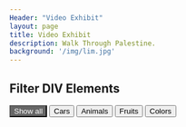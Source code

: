 ```yaml
---
Header: "Video Exhibit"
layout: page
title: Video Exhibit
description: Walk Through Palestine.
background: '/img/lim.jpg'
---
```


<style>
.filterDiv {
  float: left;
  <!--background-color: #2196F3;
  color: #ffffff;-->
  width: 300px;
  line-height: 100px;
  text-align: center;
  margin: 5px;
  display: none;
}

.show {
  display: block;
}

.container {
  margin-top: 20px;
  overflow: hidden;
}

<!--* Style the buttons-->
.btn {
  border: none;
  outline: none;
  padding: 12px 16px;
  background-color: #f1f1f1;
  cursor: pointer;
}

.btn:hover {
  background-color: #ddd;
}

.btn.active {
  background-color: #666;
  color: white;
}
</style>
<body>

<h2>Filter DIV Elements</h2>

<div id="myBtnContainer">
  <button class="btn active" onclick="filterSelection('all')"> Show all</button>
  <button class="btn" onclick="filterSelection('cars')"> Cars</button>
  <button class="btn" onclick="filterSelection('animals')"> Animals</button>
  <button class="btn" onclick="filterSelection('fruits')"> Fruits</button>
  <button class="btn" onclick="filterSelection('colors')"> Colors</button>
</div>

<div class="container">
  <div class="filterDiv cars"><iframe width="300px" height="200px" src="https://www.youtube.com/embed/s1WJsipsZkY" frameborder="0" allow="accelerometer; autoplay; encrypted-media; gyroscope; picture-in-picture" allowfullscreen></iframe></div>
  <div class="filterDiv colors fruits"><iframe width="300px" height="200px" src="https://www.youtube.com/embed/MNzdgkAwuIc" frameborder="0" allow="accelerometer; autoplay; encrypted-media; gyroscope; picture-in-picture" allowfullscreen></iframe></div>
  <div class="filterDiv cars"><iframe width="300px" height="200px" src="https://www.youtube.com/embed/tGXtAAY6ehg" frameborder="0" allow="accelerometer; autoplay; encrypted-media; gyroscope; picture-in-picture" allowfullscreen></iframe></div>
  <div class="filterDiv colors"><iframe width="300px" height="200px" src="https://www.youtube.com/embed/fsVLCHEQb74" frameborder="0" allow="accelerometer; autoplay; encrypted-media; gyroscope; picture-in-picture" allowfullscreen></iframe></div>
  <div class="filterDiv cars animals">Mustang</div>
  <div class="filterDiv colors">Blue</div>
  <div class="filterDiv animals">Cat</div>
  <div class="filterDiv animals">Dog</div>
  <div class="filterDiv fruits">Melon</div>
  <div class="filterDiv fruits animals">Kiwi</div>
  <div class="filterDiv fruits">Banana</div>
  <div class="filterDiv fruits">Lemon</div>
  <div class="filterDiv animals">Cow</div>
</div>

<script>
filterSelection("all")
function filterSelection(c) {
  var x, i;
  x = document.getElementsByClassName("filterDiv");
  if (c == "all") c = "";
  for (i = 0; i < x.length; i++) {
    w3RemoveClass(x[i], "show");
    if (x[i].className.indexOf(c) > -1) w3AddClass(x[i], "show");
  }
}

function w3AddClass(element, name) {
  var i, arr1, arr2;
  arr1 = element.className.split(" ");
  arr2 = name.split(" ");
  for (i = 0; i < arr2.length; i++) {
    if (arr1.indexOf(arr2[i]) == -1) {element.className += " " + arr2[i];}
  }
}

function w3RemoveClass(element, name) {
  var i, arr1, arr2;
  arr1 = element.className.split(" ");
  arr2 = name.split(" ");
  for (i = 0; i < arr2.length; i++) {
    while (arr1.indexOf(arr2[i]) > -1) {
      arr1.splice(arr1.indexOf(arr2[i]), 1);     
    }
  }
  element.className = arr1.join(" ");
}

// Add active class to the current button (highlight it)
var btnContainer = document.getElementById("myBtnContainer");
var btns = btnContainer.getElementsByClassName("btn");
for (var i = 0; i < btns.length; i++) {
  btns[i].addEventListener("click", function(){
    var current = document.getElementsByClassName("active");
    current[0].className = current[0].className.replace(" active", "");
    this.className += " active";
  });
}
</script>

</body>
